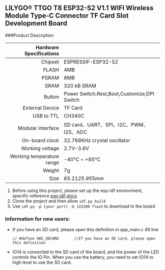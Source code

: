 ## LILYGO® TTGO T8 ESP32-S2 V1.1 WIFI Wireless Module Type-C Connector TF Card Slot Development Board

###Product Description

Hardware Specifications||
-----------:|:------------
Chipset|ESPRESSIF-ESP32-S2
FLASH|4MB 
PSRAM|8MB
SRAM|320 kB SRAM
Button|Power Switch,Rest,Boot,Customize,DPI Switch
External Device|TF Card
USB to TTL|CH340C
Modular interface|SD card、UART、SPI、I2C、PWM、I2S、ADC
On-board clock|32.768KHz crystal oscillator 
Working voltage|2.7V-3.6V
Working temperature range|-40℃ ~ +85℃
Weight|7g
Size|65.21*25.95*5mm


1. Before using this project, please set up the esp-idf environment, specific reference [esp-idf-docs](https://docs.espressif.com/projects/esp-idf/en/latest/esp32s2/get-started/index.html)
2. Clone the project and then allow `idf.py build`
3. Use `idf.py -p [your port] -b 115200 flash` to download to the board


### Information for new users:
- If you have an SD card, please open this definition in app_main.c 49 line
    ```
    // #define HAS_SDCARD       //If you have an SD card, please open this definition
    ```
- IO14 is connected to the SD card of the board, and the power of the LED controls the IO Pin. When you use the battery, you need to set IO14 to high level to use the SD card.




